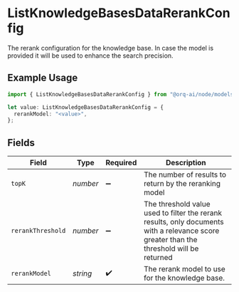 # ListKnowledgeBasesDataRerankConfig

The rerank configuration for the knowledge base. In case the model is provided it will be used to enhance the search precision.

## Example Usage

```typescript
import { ListKnowledgeBasesDataRerankConfig } from "@orq-ai/node/models/operations";

let value: ListKnowledgeBasesDataRerankConfig = {
  rerankModel: "<value>",
};
```

## Fields

| Field                                                                                                                                    | Type                                                                                                                                     | Required                                                                                                                                 | Description                                                                                                                              |
| ---------------------------------------------------------------------------------------------------------------------------------------- | ---------------------------------------------------------------------------------------------------------------------------------------- | ---------------------------------------------------------------------------------------------------------------------------------------- | ---------------------------------------------------------------------------------------------------------------------------------------- |
| `topK`                                                                                                                                   | *number*                                                                                                                                 | :heavy_minus_sign:                                                                                                                       | The number of results to return by the reranking model                                                                                   |
| `rerankThreshold`                                                                                                                        | *number*                                                                                                                                 | :heavy_minus_sign:                                                                                                                       | The threshold value used to filter the rerank results, only documents with a relevance score greater than the threshold will be returned |
| `rerankModel`                                                                                                                            | *string*                                                                                                                                 | :heavy_check_mark:                                                                                                                       | The rerank model to use for the knowledge base.                                                                                          |